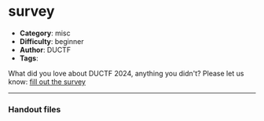 survey
======================

- **Category**: misc
- **Difficulty**: beginner
- **Author**: DUCTF
- **Tags**: 

What did you love about DUCTF 2024, anything you didn't? Please let us know: [fill out the survey](https://forms.gle/riKe4RM4D2gVvkCS6)

---

### Handout files


